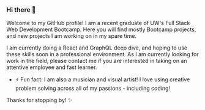 ### Hi there 👋

Welcome to my GitHub profile! I am a recent graduate of UW's Full Stack Web Development Bootcamp. Here you will find mostly Bootcamp projects, and new projects I am working on in my spare time. 

I am currently doing a React and GraphQL deep dive, and hoping to use these skills soon in a professional environment. As I am currently looking for work in the field, please contact me if you are interested in taking on an attentive employee and fast learner. 

- ⚡ Fun fact: I am also a musician and visual artist! I love using creative problem solving across all of my passions - including coding! 

Thanks for stopping by! ✨

<!--
**echandlerdavis/echandlerdavis** is a ✨ _special_ ✨ repository because its `README.md` (this file) appears on your GitHub profile.

Here are some ideas to get you started:

- 🔭 I’m currently working on ...
- 🌱 I’m currently learning ...
- 👯 I’m looking to collaborate on ...
- 🤔 I’m looking for help with ...
- 💬 Ask me about ...
- 📫 How to reach me: ...
- 😄 Pronouns: ...

-->
